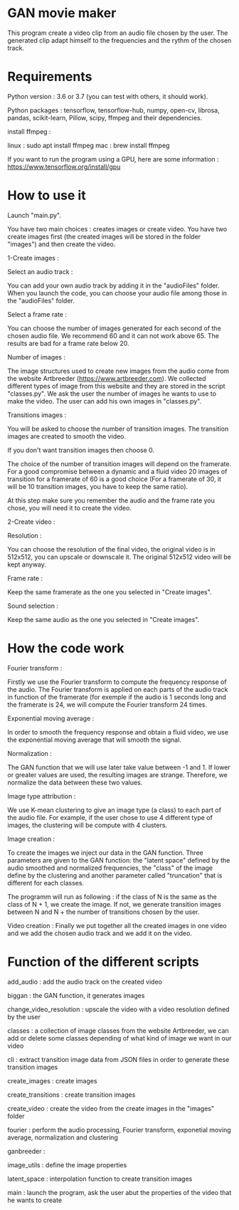 # GAN movie maker

This program create a video clip from an audio file chosen by the user.
The generated clip adapt himself to the frequencies and the rythm of the chosen track.

# Requirements

Python version : 3.6 or 3.7 (you can test with others, it should work).

Python packages : tensorflow, tensorflow-hub, numpy, open-cv, librosa, pandas, scikit-learn, Pillow, scipy, ffmpeg and their dependencies.

install ffmpeg :

linux : sudo apt install ffmpeg
mac : brew install ffmpeg

If you want to run the program using a GPU, here are some information : https://www.tensorflow.org/install/gpu

# How to use it

Launch "main.py".

You have two main choices : creates images or create video. You have two create images first (the created images will be stored in the folder "images") and then create the video.

1-Create images :

Select an audio track :

You can add your own audio track by adding it in the "audioFiles" folder.
When you launch the code, you can choose your audio file among those in the "audioFiles" folder.

Select a frame rate :

You can choose the number of images generated for each second of the chosen audio file.
We recommend 60 and it can not work above 65. The results are bad for a frame rate below 20. 

Number of images :

The image structures used to create new images from the audio come from the website Artbreeder (https://www.artbreeder.com).
We collected different types of image from this website and they are stored in the script "classes.py".
We ask the user the number of images he wants to use to make the video.
The user can add his own images in "classes.py".

Transitions images :

You will be asked to choose the number of transition images.
The transition images are created to smooth the video.

If you don't want transition images then choose 0.

The choice of the number of transition images will depend on the framerate. 
For a good compromise between a dynamic and a fluid video 20 images of transition for a framerate of 60 is a good choice (For a framerate of 30, it will be 10 transition images, you have to keep the same ratio).

At this step make sure you remember the audio and the frame rate you chose, you will need it to create the video.

2-Create video :

Resolution : 

You can choose the resolution of the final video, the original video is in 512x512, you can upscale or downscale it. The original 512x512 video will be kept anyway.

Frame rate :

Keep the same framerate as the one you selected in "Create images".

Sound selection : 

Keep the same audio as the one you selected in "Create images".

# How the code work

Fourier transform :

Firstly we use the Fourier transform to compute the frequency response of the audio. 
The Fourier transform is applied on each parts of the audio track in function of the framerate (for exemple if the audio is 1 seconds long and the framerate is 24, we will compute the Fourier transform 24 times.

Exponential moving average :

In order to smooth the frequency response and obtain a fluid video, we use the exponential moving average that will smooth
the signal.

Normalization :

The GAN function that we will use later take value between -1 and 1. If lower or greater values are used, the resulting
images are strange. Therefore, we normalize the data between these two values.

Image type attribution :

We use K-mean clustering to give an image type (a class) to each part of the audio file. For example, if the user chose to use 4 different type of images, the clustering will be compute with 4 clusters.

Image creation :

To create the images we inject our data in the GAN function. Three parameters are given to the GAN function: the "latent space" defined by the audio smoothed and normalized frequencies, the "class" of the image define by the clustering and another parameter called "truncation" that is different for each classes.

The programm will run as following : if the class of N is the same as the class of N + 1, we create the image. If not, we generate transition images between N and N + the number of transitions chosen by the user.

Video creation :
Finally we put together all the created images in one video and we add the chosen audio track and we add it on the video.

# Function of the different scripts

add_audio : add the audio track on the created video

biggan : the GAN function, it generates images 

change_video_resolution : upscale the video with a video resolution defined by the user 

classes : a collection of image classes from the website Artbreeder, we can add or delete some classes depending of what kind of image we want in our video

cli : extract transition image data from JSON files in order to generate these transition images

create_images : create images

create_transitions : create transition images

create_video : create the video from the create images in the "images" folder

fourier : perform the audio processing, Fourier transform, exponetial moving average, normalization and clustering

ganbreeder :

image_utils : define the image properties

latent_space : interpolation function to create transition images

main : launch the program, ask the user abut the properties of the video that he wants to create


